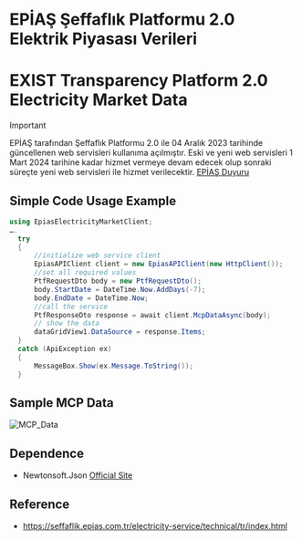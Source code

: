 # EPİAŞ Şeffaflık Platformu 2.0 Elektrik Piyasası Verileri
# EXIST Transparency Platform 2.0 Electricity Market Data 


> [!IMPORTANT] 
> EPİAŞ tarafından Şeffaflık Platformu 2.0 ile 04 Aralık 2023 tarihinde güncellenen web servisleri kullanıma açılmıştır. Eski ve yeni web servisleri 1 Mart 2024 tarihine kadar hizmet vermeye devam edecek olup sonraki süreçte yeni web servisleri ile hizmet verilecektir.  [EPİAŞ Duyuru](https://www.epias.com.tr/tum-duyurular/piyasa-duyurulari/elektrik/web-servis/seffaflik-platformu-web-servisleri-erisim-tarihi-hakkinda-guncelleme/)



## Simple Code Usage Example

```C#
using EpiasElectricityMarketClient;
….
  try
  {
      //initialize web service client
      EpiasAPIClient client = new EpiasAPIClient(new HttpClient());
      //set all required values
      PtfRequestDto body = new PtfRequestDto();
      body.StartDate = DateTime.Now.AddDays(-7);
      body.EndDate = DateTime.Now;
      //call the service
      PtfResponseDto response = await client.McpDataAsync(body);
      // show the data
      dataGridView1.DataSource = response.Items;
  }
  catch (ApiException ex)
  {
      MessageBox.Show(ex.Message.ToString());
  }

```
## Sample MCP Data 
![MCP_Data](https://github.com/CedricScottish/EpiasEMClient/assets/61628447/49e29b7f-8c9a-407c-b59e-56157c953e1d)

## Dependence
- Newtonsoft.Json [Official Site](https://www.newtonsoft.com/json)
## Reference 
-  https://seffaflik.epias.com.tr/electricity-service/technical/tr/index.html 

